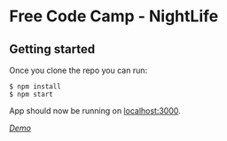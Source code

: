 # Free Code Camp - NightLife

## Getting started

Once you clone the repo you can run:

```
$ npm install
$ npm start
```

App should now be running on [localhost:3000](http://localhost:3000/).


*[Demo](https://kyawzintun.github.io/night-life)*
